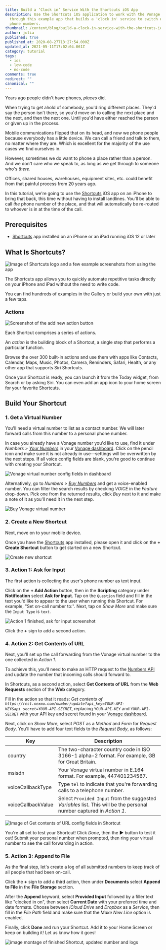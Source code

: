 ```yaml
---
title: Build a ‘Clock in’ Service With the Shortcuts iOS App
description: Use the Shortcuts iOS application to work with the Vonage APIs
  through this example app that builds a 'clock in' service to switch on call
  phone numbers.
thumbnail: /content/blog/build-a-clock-in-service-with-the-shortcuts-ios-app/Blog_Clock-in_Shortcut-IOS_1200x600.png
author: julia
published: true
published_at: 2020-08-27T13:27:54.000Z
updated_at: 2021-05-11T17:02:04.061Z
category: tutorial
tags:
  - ios
  - low-code
  - no-code
comments: true
redirect: ""
canonical: ""
---
```

Years ago people didn't have phones, *places* did.

When trying to get ahold of somebody, you'd ring different places. They'd say the person isn't there, so you'd move on to calling the next place and the next, and then the next one. Until you'd have either reached the person or given up in the process.

Mobile communications flipped that on its head, and now we phone people because everybody has a little device. We can call a friend and talk to them, no matter where they are. Which is excellent for the majority of the use cases we find ourselves in.

However, sometimes we do want to phone a place rather than a person. And we don't care who we speak to, as long as we get through to someone who's *there*.  

Offices, shared houses, warehouses, equipment sites, etc. could benefit from that painful process from 20 years ago.

In this tutorial, we're going to use the [Shortcuts](https://apps.apple.com/us/app/shortcuts/id915249334) iOS app on an iPhone to bring that back, this time without having to install landlines. You'll be able to call *the* phone number of the place, and that will automatically be re-routed to whoever is in at the time of the call.

## Prerequisites

* [Shortcuts](https://apps.apple.com/us/app/shortcuts/id915249334) app installed on an iPhone or an iPad running iOS 12 or later

<sign-up number></sign-up>

## What Is Shortcuts?

![Image of Shortcuts logo and a few example screenshots from using the app](/content/blog/build-a-‘clock-in’-service-with-the-shortcuts-ios-app/shortcuts-appstore.png)

The Shortcuts app allows you to quickly automate repetitive tasks directly on your iPhone and iPad without the need to write code.

You can find hundreds of examples in the Gallery or build your own with just a few taps. 

### Actions

![Screenshot of the add new action button](/content/blog/build-a-‘clock-in’-service-with-the-shortcuts-ios-app/add-new-shortcut-action.png)

Each Shortcut comprises a series of actions.

An *action* is the building block of a Shortcut, a single step that performs a particular function.

Browse the over 300 built-in actions and use them with apps like Contacts, Calendar, Maps, Music, Photos, Camera, Reminders, Safari, Health, or any other app that supports Siri Shortcuts. 

Once your Shortcut is ready, you can launch it from the Today widget, from Search or by asking Siri. You can even add an app icon to your home screen for your favorite Shortcuts.  

## Build Your Shortcut

### 1. Get a Virtual Number

You'll need a virtual number to list as a contact number. We will later forward calls from this number to a personal phone number.  

In case you already have a Vonage number you'd like to use, find it under *Numbers >* *[Your Numbers](https://dashboard.nexmo.com/your-numbers)* in your [Vonage dashboard](https://dashboard.nexmo.com/your-numbers). Click on the pencil icon and make sure it is not already in use—settings will be overwritten by the next steps. If all voice config fields are blank, you're good to continue with creating your Shortcut.

![Vonage virtual number config fields in dashboard](/content/blog/build-a-‘clock-in’-service-with-the-shortcuts-ios-app/number-config-dashboard.png)

Alternatively, go to *Numbers >* *[Buy Numbers](https://dashboard.nexmo.com/buy-numbers)* and get a voice-enabled number. You can filter the search results by checking *VOICE* in the *Feature* drop-down. Pick one from the returned results, click *Buy* next to it and make a note of it as you'll need it in the next step. 

![Buy Vonage virtual number](/content/blog/build-a-‘clock-in’-service-with-the-shortcuts-ios-app/buy-number.png)

### 2. Create a New Shortcut

Next, move on to your mobile device.

Once you have the [Shortcuts](https://apps.apple.com/us/app/shortcuts/id915249334) app installed, please open it and click on the **+ Create Shortcut** button to get started on a new Shortcut.

![Create new shortcut](/content/blog/build-a-‘clock-in’-service-with-the-shortcuts-ios-app/create-new-shortcut.png)

### 3. Action 1: Ask for Input

The first action is collecting the user's phone number as text input.

Click on the **+ Add Action** button, then in the **Scripting** category under **Notification** select **Ask for Input**. Tap on the `Question` field and fill in the text you'd like to appear to the user when running this Shortcut. For example, "Set on-call number to:". Next, tap on *Show More* and make sure the `Input Type` is `text`.

![Action 1 finished, ask for input screenshot](/content/blog/build-a-‘clock-in’-service-with-the-shortcuts-ios-app/ask-for-input.png)

Click the **+** sign to add a second action.

### 4. Action 2: Get Contents of URL

Next, you'll set up the call forwarding from the Vonage virtual number to the one collected in *Action 1*.

To achieve this, you'll need to make an HTTP request to the [Numbers API](https://developer.nexmo.com/api/numbers?theme=dark) and update the number that incoming calls should forward to.

In Shortcuts, as a second action, select **Get Contents of URL** from the **Web Requests** section of the **Web** category.

Fill in the action so that it reads: 
*Get contents of `https://rest.nexmo.com/number/update?api_key=YOUR-API-KEY&api_secret=YOUR-API-SECRET`*, replacing `YOUR-API-KEY` and `YOUR-API-SECRET` with your API key and secret found in your [Vonage dashboard](https://dashboard.nexmo.com/).

Next, click on *Show More*, select *POST* as a *Method* and *Form* for *Request Body*. You'll have to add four text fields to the *Request Body*, as follows:

| Key                | Description                                                                                                           |
| ------------------ | --------------------------------------------------------------------------------------------------------------------- |
| country            | The two-character country code in ISO 3166-1 alpha-2 format. For example, GB for Great Britain.                       |
| msisdn             | Your Vonage virtual number in E.164 format. For example, 447401234567.                                                |
| voiceCallbackType  | Type `tel` to indicate that you're forwarding calls to a telephone number.                                            |
| voiceCallbackValue | Select `Provided Input` from the suggested *Variables* list. This will be the personal number captured in *Action 1*. |

![Image of Get contents of URL config fields in Shortcut](/content/blog/build-a-‘clock-in’-service-with-the-shortcuts-ios-app/update-vonage-number.png)

 You're all set to test your Shortcut! Click *Done*, then the **▶** button to test it out! Submit your personal number when prompted, then ring your virtual number to see the call forwarding in action.

### 5. Action 3: Append to File

As the final step, let's create a log of all submitted numbers to keep track of all people that had been on-call.

Click the **+** sign to add a third action, then under **Documents** select **Append to File** in the **File Storage** section.  

After the **Append** keyword, select **Provided Input** followed by a filler text like "clocked in on", then select **Current Date** with your preferred time and date formats. Choose between *iCloud Drive* and *Dropbox* as a *Service*, then fill in the *File Path* field and make sure that the *Make New Line* option is enabled.

Finally, click **Done** and run your Shortcut. Add it to your Home Screen or keep on building it! Let us know how it goes!

![image montage of finished Shortcut, updated number and logs](/content/blog/build-a-‘clock-in’-service-with-the-shortcuts-ios-app/final-run-shortcuts.png)

<style>
img.aligncenter {
  border-width: 0px !important;
}
</style>